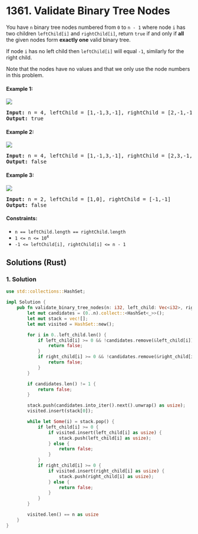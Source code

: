 # 1361. Validate Binary Tree Nodes
You have `n` binary tree nodes numbered from `0` to `n - 1` where node `i` has two children `leftChild[i]` and `rightChild[i]`, return `true` if and only if **all** the given nodes form **exactly one** valid binary tree.

If node `i` has no left child then `leftChild[i]` will equal `-1`, similarly for the right child.

Note that the nodes have no values and that we only use the node numbers in this problem.

#### Example 1:
![](https://assets.leetcode.com/uploads/2019/08/23/1503_ex1.png)
<pre>
<strong>Input:</strong> n = 4, leftChild = [1,-1,3,-1], rightChild = [2,-1,-1,-1]
<strong>Output:</strong> true
</pre>

#### Example 2:
![](https://assets.leetcode.com/uploads/2019/08/23/1503_ex2.png)
<pre>
<strong>Input:</strong> n = 4, leftChild = [1,-1,3,-1], rightChild = [2,3,-1,-1]
<strong>Output:</strong> false
</pre>

#### Example 3:
![](https://assets.leetcode.com/uploads/2019/08/23/1503_ex3.png)
<pre>
<strong>Input:</strong> n = 2, leftChild = [1,0], rightChild = [-1,-1]
<strong>Output:</strong> false
</pre>

#### Constraints:
* `n == leftChild.length == rightChild.length`
* <code>1 <= n <= 10<sup>4</sup></code>
* `-1 <= leftChild[i], rightChild[i] <= n - 1`

## Solutions (Rust)

### 1. Solution
```Rust
use std::collections::HashSet;

impl Solution {
    pub fn validate_binary_tree_nodes(n: i32, left_child: Vec<i32>, right_child: Vec<i32>) -> bool {
        let mut candidates = (0..n).collect::<HashSet<_>>();
        let mut stack = vec![];
        let mut visited = HashSet::new();

        for i in 0..left_child.len() {
            if left_child[i] >= 0 && !candidates.remove(&left_child[i]) {
                return false;
            }
            if right_child[i] >= 0 && !candidates.remove(&right_child[i]) {
                return false;
            }
        }

        if candidates.len() != 1 {
            return false;
        }

        stack.push(candidates.into_iter().next().unwrap() as usize);
        visited.insert(stack[0]);

        while let Some(i) = stack.pop() {
            if left_child[i] >= 0 {
                if visited.insert(left_child[i] as usize) {
                    stack.push(left_child[i] as usize);
                } else {
                    return false;
                }
            }
            if right_child[i] >= 0 {
                if visited.insert(right_child[i] as usize) {
                    stack.push(right_child[i] as usize);
                } else {
                    return false;
                }
            }
        }

        visited.len() == n as usize
    }
}
```
